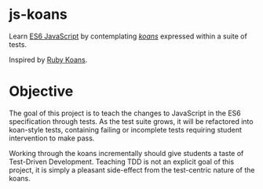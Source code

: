 # js-koans
Learn [ES6 JavaScript](http://wiki.ecmascript.org/doku.php?id=harmony:specification_drafts) by contemplating [*koans*](http://en.wikipedia.org/wiki/K%C5%8Dan) expressed within a suite of tests.

Inspired by [Ruby Koans](http://rubykoans.com/).

# Objective
The goal of this project is to teach the changes to JavaScript in the ES6 specification through tests. As the test suite grows, it will be refactored into koan-style tests, containing failing or incomplete tests requiring student intervention to make pass.

Working through the koans incrementally should give students a taste of Test-Driven Development. Teaching TDD is not an explicit goal of this project, it is simply a pleasant side-effect from the test-centric nature of the koans.